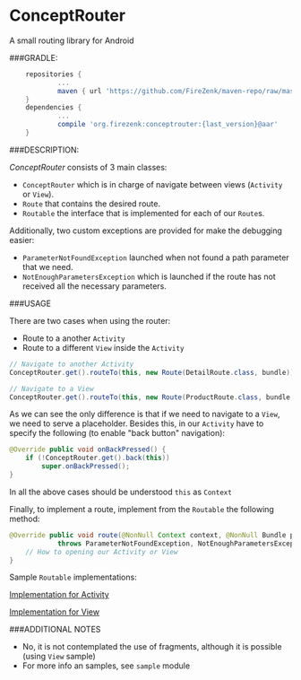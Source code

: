 # ConceptRouter
A small routing library for Android

###GRADLE:
```groovy
	repositories {
	    	...
	    	maven { url 'https://github.com/FireZenk/maven-repo/raw/master/'}
	}
	dependencies {
			...
			compile 'org.firezenk:conceptrouter:{last_version}@aar'
	}
```

###DESCRIPTION:

_ConceptRouter_ consists of 3 main classes:
- `ConceptRouter` which is in charge of navigate between views (`Activity` or `View`).
- `Route` that contains the desired route.
- `Routable` the interface that is implemented for each of our `Route`s.

Additionally, two custom exceptions are provided for make the debugging easier:
- `ParameterNotFoundException` launched when not found a path parameter that we need.
- `NotEnoughParametersException` which is launched if the route has not received all the necessary parameters.

###USAGE

There are two cases when using the router:
- Route to a another `Activity`
- Route to a different `View` inside the `Activity` 

```java
// Navigate to another Activity
ConceptRouter.get().routeTo(this, new Route(DetailRoute.class, bundle));
```

```java
// Navigate to a View
ConceptRouter.get().routeTo(this, new Route(ProductRoute.class, bundle, placeholder));
```

As we can see the only difference is that if we need to navigate to a `View`, we need to serve a placeholder.
Besides this, in our `Activity` have to specify the following (to enable "back button" navigation):

```java
@Override public void onBackPressed() {
	if (!ConceptRouter.get().back(this))
		super.onBackPressed();
}
```

In all the above cases should be understood `this` as `Context`

Finally, to implement a route, implement from the `Routable` the following method:

```java
@Override public void route(@NonNull Context context, @NonNull Bundle parameters, @Nullable Object viewParent)
            throws ParameterNotFoundException, NotEnoughParametersException {
	// How to opening our Activity or View
}
```

Sample `Routable` implementations:

[Implementation for Activity](https://github.com/FireZenk/ConceptRouter/blob/master/sample/src/main/java/org/firezenk/conceptrouter/sample/detail/DetailRoute.java)

[Implementation for View](https://github.com/FireZenk/ConceptRouter/blob/master/sample/src/main/java/org/firezenk/conceptrouter/sample/profile/ProfileRoute.java)

###ADDITIONAL NOTES

- No, it is not contemplated the use of fragments, although it is possible (using `View` sample)
- For more info an samples, see `sample` module
